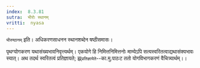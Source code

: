```yaml
---
index:  8.3.81
sutra:  भीरोः स्थानम्
vritti:  nyasa
---
```


`भीरुष्ठानम्` इति। अधिकरणसाधनन स्थानशब्देन षष्ठीसमासः।

पृथग्योगकरण यथासंख्यभावनिवृत्त्यर्थम्। एकयोगे हि निमित्तनिमित्तनोः माम्येऽपि सत्यस्वरितत्वाद्यथासंक्यभावः स्यात्। अथ तदर्थ स्वरितत्वं प्रतिज्ञायते; झ्र्`प्रतिज्ञायेते`--का.मु.पाठःट ततो योगविभागकरणं वैचित्र्यार्थम्।।

